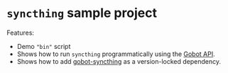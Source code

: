 # `syncthing` sample project

Features:

- Demo `"bin"` script
- Shows how to run `syncthing` programmatically using the [Gobot API](https://github.com/benallfree/gobot/tree/v1.0.0-alpha.29/docs/readme.md).
- Shows how to add [gobot-syncthing](https://www.npmjs.com/package/gobot-syncthing) as a version-locked dependency.
